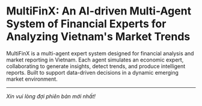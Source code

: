 # MultiFinX: An AI-driven Multi-Agent System of Financial Experts for Analyzing Vietnam's Market Trends

MultiFinX is a multi-agent expert system designed for financial analysis and market reporting in Vietnam. Each agent simulates an economic expert, collaborating to generate insights, detect trends, and produce intelligent reports. Built to support data-driven decisions in a dynamic emerging market environment.

---

_Xin vui lòng đợi phiên bản mới nhất!_